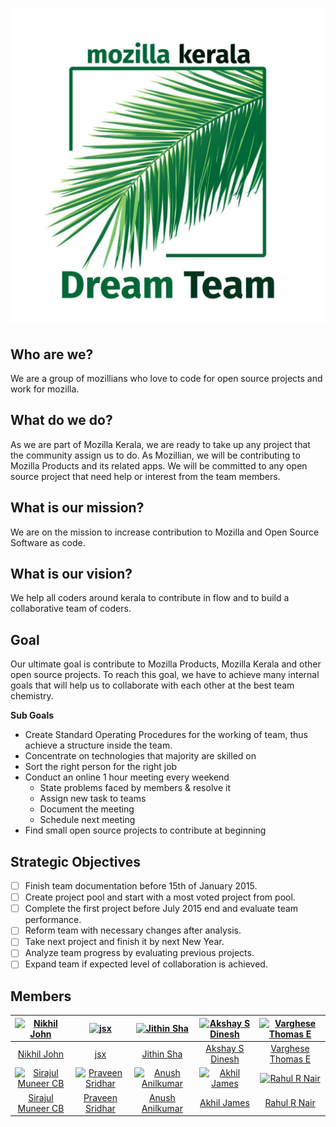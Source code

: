 <h1>
<a href="http://MozillaKeralaDreamTeam.github.io/about"><img alt="MKDT logo" src="https://raw.githubusercontent.com/MozillaKeralaDreamTeam/about/master/logo.jpg" title="Mozilla Kerala Dream Team"/></a>
</h1>

## Who are we?

We are a group of mozillians who love to code for open source projects and work for mozilla.

## What do we do?

As we are part of Mozilla Kerala, we are ready to take up any project that the community assign us to do. As Mozillian, we will be contributing to Mozilla Products and its related apps. We will be committed to any open source project that need help or interest from the team members.

## What is our mission?

We are on the mission to increase contribution to Mozilla and Open Source Software as code.

## What is our vision?

We help all coders around kerala to contribute in flow and to build a collaborative team of coders.

## Goal

Our ultimate goal is contribute to Mozilla Products, Mozilla Kerala and other open source projects. To reach this goal, we have to achieve many internal goals that will help us to collaborate with each other at the best team chemistry. 

**Sub Goals**

- Create Standard Operating Procedures for the working of team, thus achieve a structure inside the team.
- Concentrate on technologies that majority are skilled on
- Sort the right person for the right job
- Conduct an online 1 hour meeting every weekend
  - State problems faced by members & resolve it
  - Assign new task to teams
  - Document the meeting
  - Schedule next meeting
- Find small open source projects to contribute at beginning

## Strategic Objectives

- [ ] Finish team documentation before 15th of January 2015.
- [ ] Create project pool and start with a most voted project from pool.
- [ ] Complete the first project before July 2015 end and evaluate team performance.
- [ ] Reform team with necessary changes after analysis.
- [ ] Take next project and finish it by next New Year.
- [ ] Analyze team progress by evaluating previous projects.
- [ ] Expand team if expected level of collaboration is achieved.

## Members

[![Nikhil John](https://avatars2.githubusercontent.com/u/5616249?v=3&s=144)](https://nikz.in) |  [![jsx](https://avatars3.githubusercontent.com/u/712910?v=3&s=144)](http://rebugged.com) | [![Jithin Sha](https://avatars3.githubusercontent.com/u/971925?v=3&s=144)](http://jithinsha.com/) | [![Akshay S Dinesh](https://avatars0.githubusercontent.com/u/945777?v=3&s=144)](http://asd.learnlearn.in) | [![Varghese Thomas E](http://dummyimage.com/144x144/6e6e6e/6e6e6e.png)](https://www.github.com/varghesethomase)
:---:|:---:|:---:|:---:|:---:
[Nikhil John](https://github.com/nikhiljohn10) | [jsx](https://github.com/riverspirit) | [Jithin Sha](https://github.com/waterloo) | [Akshay S Dinesh](https://github.com/asdofindia) | [Varghese Thomas E](https://github.com/varghesethomase)
[![Sirajul Muneer CB](http://dummyimage.com/144x144/6e6e6e/6e6e6e.png)](https://telegram.me/sirajul147) |  [![Praveen Sridhar](https://avatars3.githubusercontent.com/u/3285345?v=3&s=144)](http://psbots.blogspot.com) | [![Anush Anilkumar](https://avatars0.githubusercontent.com/u/1151263?v=3&s=144)](http://techstream.org) | [![Akhil James](https://avatars3.githubusercontent.com/u/4696853?v=3&s=144)](http://simpli5d.in) | [![Rahul R Nair](https://avatars0.githubusercontent.com/u/8912442?v=3&s=144)](http://rahul7manu.blogspot.in/)
[Sirajul Muneer CB](https://github.com/sirajulm) | [Praveen Sridhar](https://github.com/psbots) | [Anush Anilkumar](https://github.com/anushbmx) | [Akhil James](https://github.com/funnyakhil) | [Rahul R Nair](https://github.com/nairrahulr)
